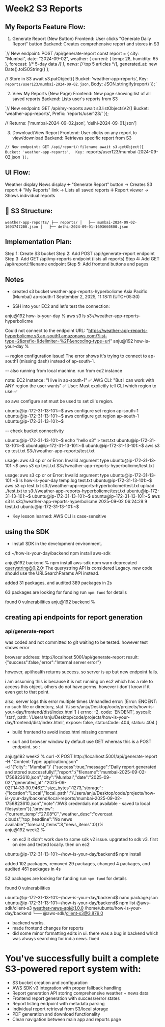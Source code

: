 # Week2 S3 Reports


## My Reports Feature Flow:

1. Generate Report (New Button)
Frontend: User clicks "Generate Daily Report" button
Backend: Creates comprehensive report and stores in S3

`// New endpoint: POST /api/generate-report
const report = {
  city: "Mumbai",
  date: "2024-09-02",
  weather: {
    current: { temp: 28, humidity: 65 },
    forecast: [/* 5-day data */]
  },
  news: [/* top 5 articles */],
  generated_at: new Date().toISOString()
};

// Store in S3
await s3.putObject({
  Bucket: 'weather-app-reports',
  Key: `reports/user123/mumbai-2024-09-02.json`,
  Body: JSON.stringify(report)
});
`

2. View My Reports (New Page)
Frontend: New page showing list of all saved reports
Backend: Lists user's reports from S3

`// New endpoint: GET /api/my-reports
await s3.listObjectsV2({
  Bucket: 'weather-app-reports',
  Prefix: 'reports/user123/'
});

// Returns: ['mumbai-2024-09-02.json', 'delhi-2024-09-01.json']

3. Download/View Report
Frontend: User clicks on any report to view/download
Backend: Retrieves specific report from S3

`// New endpoint: GET /api/report/:filename
await s3.getObject({
  Bucket: 'weather-app-reports', 
  Key: `reports/user123/mumbai-2024-09-02.json`
});`


## UI Flow:

Weather display
News display
➕ "Generate Report" button → Creates S3 report
➕ "My Reports" link → Lists all saved reports
➕ Report viewer → Shows individual reports


## 📁 S3 Structure:

`weather-app-reports/
├── reports/
│   ├── mumbai-2024-09-02-1693747200.json
│   ├── delhi-2024-09-01-1693660800.json`


## Implementation Plan:

Step 1: Create S3 bucket
Step 2: Add POST /api/generate-report endpoint
Step 3: Add GET /api/my-reports endpoint (lists all reports)
Step 4: Add GET /api/report/:filename endpoint
Step 5: Add frontend buttons and pages

## Notes

- created s3 bucket
weather-app-reports-hyperbolicme
Asia Pacific (Mumbai) ap-south-1
September 2, 2025, 11:18:11 (UTC+05:30)

- SSH into your EC2 and let's test the connection:

anju@192 how-is-your-day % aws s3 ls s3://weather-app-reports-hyperbolicme

Could not connect to the endpoint URL: "https://weather-app-reports-hyperbolicme.s3.ap-south1.amazonaws.com/?list-type=2&prefix=&delimiter=%2F&encoding-type=url"
anju@192 how-is-your-day % 


-- region configuration issue!
The error shows it's trying to connect to ap-south1 (missing dash) instead of ap-south-1.

-- also running from local machine. run from ec2 instance

note: EC2 Instance: "I live in ap-south-1" ✅
AWS CLI: "But I can work with ANY region the user wants" ✅
User: Must explicitly tell CLI which region to use ✅

so aws configure set must be used to set cli's region.

ubuntu@ip-172-31-13-101:~$ aws configure set region ap-south-1
ubuntu@ip-172-31-13-101:~$ aws configure get region
ap-south-1
ubuntu@ip-172-31-13-101:~$ 

-- check bucket connectivity

ubuntu@ip-172-31-13-101:~$ echo "hello s3" > test.txt
ubuntu@ip-172-31-13-101:~$ 
ubuntu@ip-172-31-13-101:~$ 
ubuntu@ip-172-31-13-101:~$ aws s3 cp test.txt S3://weather-app-reports/test.txt

usage: aws s3 cp <LocalPath> <S3Uri> or <S3Uri> <LocalPath> or <S3Uri> <S3Uri>
Error: Invalid argument type
ubuntu@ip-172-31-13-101:~$ aws s3 cp test.txt S3://weather-app-reports-hyperbolicme/test.txt

usage: aws s3 cp <LocalPath> <S3Uri> or <S3Uri> <LocalPath> or <S3Uri> <S3Uri>
Error: Invalid argument type
ubuntu@ip-172-31-13-101:~$ ls
how-is-your-day  temp.log  test.txt
ubuntu@ip-172-31-13-101:~$ aws s3 cp test.txt s3://weather-app-reports-hyperbolicme/test.txt
upload: ./test.txt to s3://weather-app-reports-hyperbolicme/test.txt
ubuntu@ip-172-31-13-101:~$ 
ubuntu@ip-172-31-13-101:~$ 
ubuntu@ip-172-31-13-101:~$ aws s3 ls s3://weather-app-reports-hyperbolicme
2025-09-02 06:24:28          9 test.txt
ubuntu@ip-172-31-13-101:~$ 

* Key lesson learned: AWS CLI is case-sensitive 


## using the SDK

- install SDK in the development environment.

cd ~/how-is-your-day/backend
npm install aws-sdk

anju@192 backend % npm install aws-sdk
npm warn deprecated querystring@0.2.0: The querystring API is considered Legacy. new code should use the URLSearchParams API instead.

added 31 packages, and audited 389 packages in 2s

63 packages are looking for funding
  run `npm fund` for details

found 0 vulnerabilities
anju@192 backend %

## creating api endpoints for report generation

### api/generate-report 

was coded and not committed to git waiting to be tested. however test shows error

browser address: 
http://localhost:5001/api/generate-report
result: 
{"success":false,"error":"Internal server error"}

however, api/health returns success. so server is up but new endpoint fails.

i am assuming this is because it is not running on ec2 which has a role to access this object. others do not have perms. however i don't know if it even got to that point.

also, server logs this error multiple times
Unhandled error: [Error: ENOENT: no such file or directory, stat '/Users/anju/Desktop/code/projects/how-is-your-day/frontend/dist/index.html'] {
  errno: -2,
  code: 'ENOENT',
  syscall: 'stat',
  path: '/Users/anju/Desktop/code/projects/how-is-your-day/frontend/dist/index.html',
  expose: false,
  statusCode: 404,
  status: 404
}

- build frontend to avoid  index.html missing comment

- curl and browser window by default use GET whereas this is a POST endpoint. so :

anju@192 week2 % curl -X POST http://localhost:5001/api/generate-report \
     -H "Content-Type: application/json" \
     -d '{"city": "Mumbai"}'
{"success":true,"message":"Daily report generated and stored successfully!","report":{"filename":"mumbai-2025-09-02-1756823610.json","city":"Mumbai","date":"2025-09-02","generated_at":"2025-09-02T14:33:30.946Z","size_bytes":1273,"storage":{"location":"Local","local_path":"/Users/anju/Desktop/code/projects/how-is-your-day/backend/local-reports/mumbai-2025-09-02-1756823610.json","note":"AWS credentials not available - saved to local filesystem"}},"preview":{"current_temp":"27.08°C","weather_desc":"overcast clouds","top_headline":"No news available","forecast_items":8,"news_items":0}}%                                   
anju@192 week2 % 

- on ec2 it didn't work due to some sdk v2 issue. upgrated to sdk v3. first on dev and tested locally. then on ec2

ubuntu@ip-172-31-13-101:~/how-is-your-day/backend$ npm install

added 102 packages, removed 29 packages, changed 4 packages, and audited 461 packages in 4s

52 packages are looking for funding
  run `npm fund` for details

found 0 vulnerabilities

ubuntu@ip-172-31-13-101:~/how-is-your-day/backend$ nano package.json 
ubuntu@ip-172-31-13-101:~/how-is-your-day/backend$ npm list @aws-sdk/client-s3
weather-news-api@1.0.0 /home/ubuntu/how-is-your-day/backend
└── @aws-sdk/client-s3@3.879.0

- backend works.
- made frontend changes for reports
- did some minor formatting edits in ui. there was a bug in backend which was always searching for india news. fixed



# You've successfully built a complete S3-powered report system with:

- S3 bucket creation and configuration
- AWS SDK v3 integration with proper fallback handling
- Report generation API storing comprehensive weather + news data
- Frontend report generation with success/error states
- Report listing endpoint with metadata parsing
- Individual report retrieval from S3/local storage
- PDF generation and download functionality
- Clean navigation between main app and reports page
